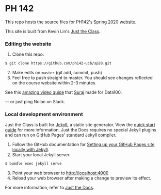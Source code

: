 # PH 142

This repo hosts the source files for PH142's Spring 2020 [website](https://ph142-ucb.github.io/sp20/).

This site is built from Kevin Lin's [Just the Class](https://github.com/kevinlin1/just-the-class).

### Editing the website

1. Clone this repo.
```bash
$ git clone https://github.com/ph142-ucb/sp20.git
```
2. Make edits on `master` (git add, commit, push)
3. Feel free to push straight to master. You should see changes reflected on the course website within 2-3 minutes.

See this [amazing video guide](https://www.youtube.com/watch?v=azPPK5aOcV0&feature=youtu.be&t=460s) that [Suraj](https://github.com/surajrampure) made for Data100.

-- or just ping Nolan on Slack.


### Local development environment

Just the Class is built for [Jekyll](https://jekyllrb.com), a static site generator. View the [quick start guide](https://jekyllrb.com/docs/) for more information. Just the Docs requires no special Jekyll plugins and can run on GitHub Pages' standard Jekyll compiler.

1. Follow the GitHub documentation for [Setting up your GitHub Pages site locally with Jekyll](https://help.github.com/en/articles/setting-up-your-github-pages-site-locally-with-jekyll).
2. Start your local Jekyll server.
```bash
$ bundle exec jekyll serve
```
3. Point your web browser to [http://localhost:4000](http://localhost:4000)
4. Reload your web browser after making a change to preview its effect.

For more information, refer to [Just the Docs](https://pmarsceill.github.io/just-the-docs/).
